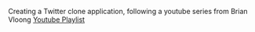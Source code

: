 Creating a Twitter clone application, following a youtube series from 
Brian Vloong [Youtube Playlist](https://youtu.be/2fcf9yFe944?list=PL0dzCUj1L5JE1wErjzEyVqlvx92VN3DL5)
